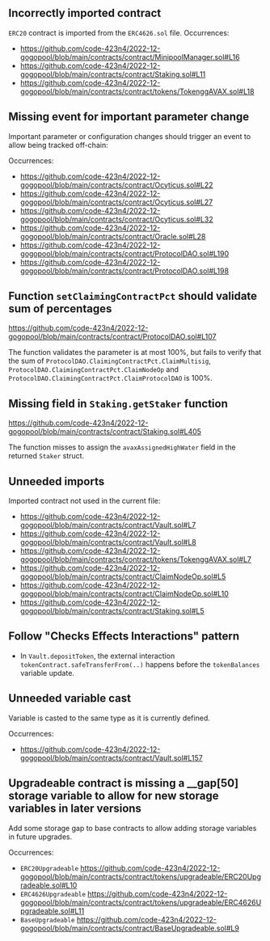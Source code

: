 ## Incorrectly imported contract

`ERC20` contract is imported from the `ERC4626.sol` file. Occurrences:

- https://github.com/code-423n4/2022-12-gogopool/blob/main/contracts/contract/MinipoolManager.sol#L16
- https://github.com/code-423n4/2022-12-gogopool/blob/main/contracts/contract/Staking.sol#L11
- https://github.com/code-423n4/2022-12-gogopool/blob/main/contracts/contract/tokens/TokenggAVAX.sol#L18

## Missing event for important parameter change	

Important parameter or configuration changes should trigger an event to allow being tracked off-chain:

Occurrences:

- https://github.com/code-423n4/2022-12-gogopool/blob/main/contracts/contract/Ocyticus.sol#L22
- https://github.com/code-423n4/2022-12-gogopool/blob/main/contracts/contract/Ocyticus.sol#L27
- https://github.com/code-423n4/2022-12-gogopool/blob/main/contracts/contract/Ocyticus.sol#L32
- https://github.com/code-423n4/2022-12-gogopool/blob/main/contracts/contract/Oracle.sol#L28
- https://github.com/code-423n4/2022-12-gogopool/blob/main/contracts/contract/ProtocolDAO.sol#L190
- https://github.com/code-423n4/2022-12-gogopool/blob/main/contracts/contract/ProtocolDAO.sol#L198

## Function `setClaimingContractPct` should validate sum of percentages 

https://github.com/code-423n4/2022-12-gogopool/blob/main/contracts/contract/ProtocolDAO.sol#L107

The function validates the parameter is at most 100%, but fails to verify that the sum of `ProtocolDAO.ClaimingContractPct.ClaimMultisig`, `ProtocolDAO.ClaimingContractPct.ClaimNodeOp` and `ProtocolDAO.ClaimingContractPct.ClaimProtocolDAO` is 100%.

## Missing field in `Staking.getStaker` function

https://github.com/code-423n4/2022-12-gogopool/blob/main/contracts/contract/Staking.sol#L405

The function misses to assign the `avaxAssignedHighWater` field in the returned `Staker` struct.

## Unneeded imports

Imported contract not used in the current file:

- https://github.com/code-423n4/2022-12-gogopool/blob/main/contracts/contract/Vault.sol#L7
- https://github.com/code-423n4/2022-12-gogopool/blob/main/contracts/contract/Vault.sol#L8
- https://github.com/code-423n4/2022-12-gogopool/blob/main/contracts/contract/tokens/TokenggAVAX.sol#L7
- https://github.com/code-423n4/2022-12-gogopool/blob/main/contracts/contract/ClaimNodeOp.sol#L5
- https://github.com/code-423n4/2022-12-gogopool/blob/main/contracts/contract/ClaimNodeOp.sol#L10
- https://github.com/code-423n4/2022-12-gogopool/blob/main/contracts/contract/Staking.sol#L5

## Follow "Checks Effects Interactions" pattern

- In `Vault.depositToken`, the external interaction `tokenContract.safeTransferFrom(..)` happens before the `tokenBalances` variable update.

## Unneeded variable cast

Variable is casted to the same type as it is currently defined.

Occurrences:

- https://github.com/code-423n4/2022-12-gogopool/blob/main/contracts/contract/Vault.sol#L157

## Upgradeable contract is missing a __gap[50] storage variable to allow for new storage variables in later versions	

Add some storage gap to base contracts to allow adding storage variables in future upgrades.

Occurrences:

- `ERC20Upgradeable` https://github.com/code-423n4/2022-12-gogopool/blob/main/contracts/contract/tokens/upgradeable/ERC20Upgradeable.sol#L10
- `ERC4626Upgradeable` https://github.com/code-423n4/2022-12-gogopool/blob/main/contracts/contract/tokens/upgradeable/ERC4626Upgradeable.sol#L11
- `BaseUpgradeable` https://github.com/code-423n4/2022-12-gogopool/blob/main/contracts/contract/BaseUpgradeable.sol#L9
